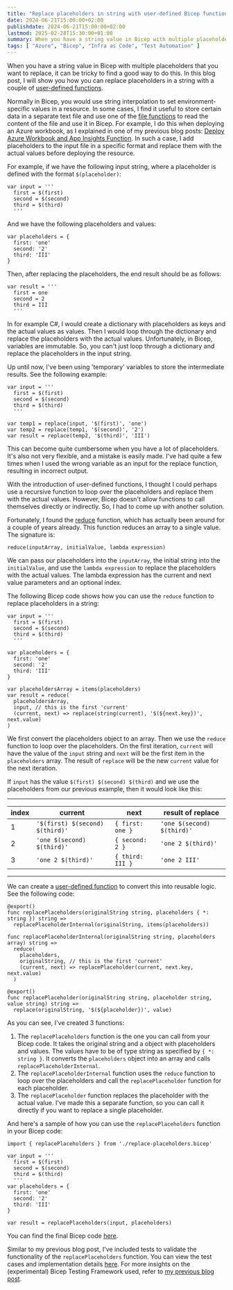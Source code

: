 ```yaml
---
title: "Replace placeholders in string with user-defined Bicep function"
date: 2024-06-21T15:00:00+02:00
publishdate: 2024-06-21T15:00:00+02:00
lastmod: 2025-02-28T15:30:00+01:00
summary: When you have a string value in Bicep with multiple placeholders that you want to replace, it can be tricky to find a good way to do this. In this blog post, I will show you how you can replace placeholders in a string with a couple of user-defined functions.
tags: [ "Azure", "Bicep", "Infra as Code", "Test Automation" ]
---
```


When you have a string value in Bicep with multiple placeholders that you want to replace, it can be tricky to find a good way to do this. In this blog post, I will show you how you can replace placeholders in a string with a couple of [user-defined functions](https://learn.microsoft.com/en-us/azure/azure-resource-manager/bicep/user-defined-functions).

Normally in Bicep, you would use string interpolation to set environment-specific values in a resource. In some cases, I find it useful to store certain data in a separate text file and use one of the [file functions](https://learn.microsoft.com/en-us/azure/azure-resource-manager/bicep/bicep-functions#file-functions) to read the content of the file and use it in Bicep. For example, I do this when deploying an Azure workbook, as I explained in one of my previous blog posts: [Deploy Azure Workbook and App Insights Function](/blog/2023/03/10/deploy-azure-workbook-and-app-insights-function/). In such a case, I add placeholders to the input file in a specific format and replace them with the actual values before deploying the resource.

For example, if we have the following input string, where a placeholder is defined with the format `$(placeholder)`:

```bicep
var input = '''
  first = $(first)
  second = $(second)
  third = $(third)
  '''
```

And we have the following placeholders and values:

```bicep
var placeholders = {
  first: 'one'
  second: '2'
  third: 'III'
}
```

Then, after replacing the placeholders, the end result should be as follows:

```bicep
var result = '''
  first = one
  second = 2
  third = III
  '''
```

In for example C#, I would create a dictionary with placeholders as keys and the actual values as values. Then I would loop through the dictionary and replace the placeholders with the actual values. Unfortunately, in Bicep, variables are immutable. So, you can't just loop through a dictionary and replace the placeholders in the input string.

Up until now, I've been using 'temporary' variables to store the intermediate results. See the following example:

```bicep
var input = '''
  first = $(first)
  second = $(second)
  third = $(third)
  '''

var temp1 = replace(input, '$(first)', 'one')
var temp2 = replace(temp1, '$(second)', '2')
var result = replace(temp2, '$(third)', 'III')
```

This can become quite cumbersome when you have a lot of placeholders. It's also not very flexible, and a mistake is easily made. I've had quite a few times when I used the wrong variable as an input for the replace function, resulting in incorrect output.

With the introduction of user-defined functions, I thought I could perhaps use a recursive function to loop over the placeholders and replace them with the actual values. However, Bicep doesn't allow functions to call themselves directly or indirectly. So, I had to come up with another solution.

Fortunately, I found the [reduce](https://learn.microsoft.com/en-us/azure/azure-resource-manager/bicep/bicep-functions-lambda#reduce) function, which has actually been around for a couple of years already. This function reduces an array to a single value. The signature is:

```bicep
reduce(inputArray, initialValue, lambda expression)
```

We can pass our placeholders into the `inputArray`, the initial string into the `initialValue`, and use the `lambda expression` to replace the placeholders with the actual values. The lambda expression has the current and next value parameters and an optional index.

The following Bicep code shows how you can use the `reduce` function to replace placeholders in a string:

```bicep
var input = '''
  first = $(first)
  second = $(second)
  third = $(third)
  '''

var placeholders = {
  first: 'one'
  second: '2'
  third: 'III'
}

var placeholdersArray = items(placeholders)
var result = reduce(
  placeholdersArray, 
  input, // this is the first 'current'
  (current, next) => replace(string(current), '$(${next.key})', next.value)
)
```

We first convert the placeholders object to an array. Then we use the `reduce` function to loop over the placeholders. On the first iteration, `current` will have the value of the `input` string and `next` will be the first item in the `placeholders` array. The result of `replace` will be the new `current` value for the next iteration.

If `input` has the value `$(first) $(second) $(third)` and we use the placeholders from our previous example, then it would look like this:

---
| index | current | next | result of replace |
|-|-|-|-|
| 1 | `'$(first) $(second) $(third)'` | 	`{ first: one }` | `'one $(second) $(third)'` |
| 2 | `'one $(second) $(third)'` | `{ second: 2 }` | `'one 2 $(third)'` |
| 3 | `'one 2 $(third)'` | `{ third: III }` | `'one 2 III'` |
---

We can create a [user-defined function](https://learn.microsoft.com/en-us/azure/azure-resource-manager/bicep/user-defined-functions) to convert this into reusable logic. See the following code:

```bicep
@export()
func replacePlaceholders(originalString string, placeholders { *: string }) string =>
  replacePlaceholderInternal(originalString, items(placeholders))

func replacePlaceholderInternal(originalString string, placeholders array) string =>
  reduce(
    placeholders, 
    originalString, // this is the first 'current'
    (current, next) => replacePlaceholder(current, next.key, next.value)
  )

@export()
func replacePlaceholder(originalString string, placeholder string, value string) string =>
  replace(originalString, '$(${placeholder})', value)
```

As you can see, I've created 3 functions:

1. The `replacePlaceholders` function is the one you can call from your Bicep code. It takes the original string and a object with placeholders and values. The values have to be of type string as specified by `{ *: string }`. It converts the `placeholders` object into an array and calls `replacePlaceholderInternal`.
1. The `replacePlaceholderInternal` function uses the `reduce` function to loop over the placeholders and call the `replacePlaceholder` function for each placeholder.
1. The `replacePlaceholder` function replaces the placeholder with the actual value. I've made this a separate function, so you can call it directly if you want to replace a single placeholder.

And here's a sample of how you can use the `replacePlaceholders` function in your Bicep code:


```bicep
import { replacePlaceholders } from './replace-placeholders.bicep'

var input = '''
  first = $(first)
  second = $(second)
  third = $(third)
  '''
var placeholders = {
  first: 'one'
  second: '2'
  third: 'III'
}

var result = replacePlaceholders(input, placeholders)
```

You can find the final Bicep code [here](https://github.com/ronaldbosma/bicep-samples/tree/main/user-defined-functions/replace-placholders-in-string-with-bicep-function/replace-placeholders.bicep).

Similar to my previous blog post, I've included tests to validate the functionality of the `replacePlaceholders` function. You can view the test cases and implementation details [here](https://github.com/ronaldbosma/bicep-samples/tree/main/user-defined-functions/replace-placholders-in-string-with-bicep-function/tests.bicep). For more insights on the (experimental) Bicep Testing Framework used, refer to [my previous blog post](/blog/2024/06/05/apply-azure-naming-convention-using-bicep-functions/#testing-the-function).
